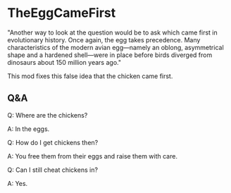 # TheEggCameFirst


"Another way to look at the question would be to ask which came first in evolutionary history.
Once again, the egg takes precedence.
Many characteristics of the modern avian egg—namely an oblong, asymmetrical shape and a hardened shell—were in place before birds diverged from dinosaurs about 150 million years ago."


This mod fixes this false idea that the chicken came first.

## Q&A

Q: Where are the chickens?

A: In the eggs.


Q: How do I get chickens then?

A: You free them from their eggs and raise them with care.


Q: Can I still cheat chickens in?

A: Yes.
